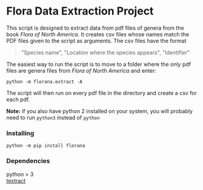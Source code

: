 # Flora Data Extraction Project

This script is designed to extract data from pdf files of genera from the book *Flora of North America*. It creates csv files whose names match the PDF files given to the script as arguments. The csv files have the format

> "Species name", "Location where the species appears", "Identifier"

The easiest way to run the script is to move to a folder where the only pdf files are genera files from *Flora of North America* and enter:

    python -m florana.extract -A

The script will then run on every pdf file in the directory and create a csv for each pdf.

**Note:** if you also have python 2 installed on your system, you will probably need to run `python3` instead of `python`

### Installing

    python -m pip install florana

### Dependencies

python > 3  
[textract](https://textract.readthedocs.io/en/stable/)
